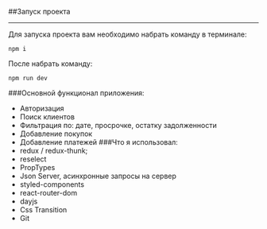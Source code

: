 ##Запуск проекта

---

Для запуска проекта вам необходимо набрать команду в терминале:
 
` npm i ` 

После набрать команду:

`npm run dev`

###Основной функционал приложения:
- Авторизация 
- Поиск клиентов
- Фильтрация по: дате, просрочке, остатку задолженности
- Добавление покупок
- Добавление платежей
###Что я использовал:
- redux / redux-thunk;
- reselect
- PropTypes
- Json Server, асинхронные запросы на сервер
- styled-components
- react-router-dom 
- dayjs 
- Css Transition 
- Git


